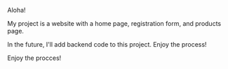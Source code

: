 Aloha!

My project is a website with a home page, registration form, and products page.

In the future, I'll add backend code to this project. Enjoy the process!

Enjoy the procces!
